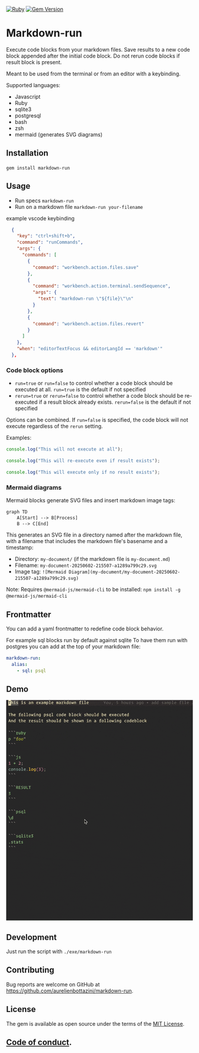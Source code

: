 [![Ruby](https://github.com/aurelienbottazini/markdown-run/actions/workflows/main.yml/badge.svg)](https://github.com/aurelienbottazini/markdown-run/actions/workflows/main.yml) [![Gem Version](https://badge.fury.io/rb/markdown-run.svg)](https://badge.fury.io/rb/markdown-run)

# Markdown-run

Execute code blocks from your markdown files.
Save results to a new code block appended after the initial code block.
Do not rerun code blocks if result block is present.

Meant to be used from the terminal or from an editor with a keybinding.

Supported languages:

- Javascript
- Ruby
- sqlite3
- postgresql
- bash
- zsh
- mermaid (generates SVG diagrams)

## Installation

`gem install markdown-run`

## Usage

- Run specs `markdown-run`
- Run on a markdown file `markdown-run your-filename`

example vscode keybinding

```json
  {
    "key": "ctrl+shift+b",
    "command": "runCommands",
    "args": {
      "commands": [
        {
          "command": "workbench.action.files.save"
        },
        {
          "command": "workbench.action.terminal.sendSequence",
          "args": {
            "text": "markdown-run \"${file}\"\n"
          }
        },
        {
          "command": "workbench.action.files.revert"
        }
      ]
    },
    "when": "editorTextFocus && editorLangId == 'markdown'"
  },
```

### Code block options

- `run=true` or `run=false` to control whether a code block should be executed at all. `run=true` is the default if not specified
- `rerun=true` or `rerun=false` to control whether a code block should be re-executed if a result block already exists. `rerun=false` is the default if not specified

Options can be combined. If `run=false` is specified, the code block will not execute regardless of the `rerun` setting.

Examples:

```js run=false
console.log("This will not execute at all");
```

```js rerun=true
console.log("This will re-execute even if result exists");
```

```js run=true rerun=false
console.log("This will execute only if no result exists");
```

### Mermaid diagrams

Mermaid blocks generate SVG files and insert markdown image tags:

```mermaid
graph TD
    A[Start] --> B[Process]
    B --> C[End]
```

This generates an SVG file in a directory named after the markdown file, with a filename that includes the markdown file's basename and a timestamp:

- Directory: `my-document/` (if the markdown file is `my-document.md`)
- Filename: `my-document-20250602-215507-a1289a799c29.svg`
- Image tag: `![Mermaid Diagram](my-document/my-document-20250602-215507-a1289a799c29.svg)`

Note: Requires `@mermaid-js/mermaid-cli` to be installed: `npm install -g @mermaid-js/mermaid-cli`

## Frontmatter

You can add a yaml frontmatter to redefine code block behavior.

For example sql blocks run by default against sqlite
To have them run with postgres you can add at the top of your markdown file:

```yaml
markdown-run:
  alias:
    - sql: psql
```

## Demo

![VSCode Usage](docs/markdown-run-vscode.gif)

## Development

Just run the script with `./exe/markdown-run`

## Contributing

Bug reports are welcome on GitHub at https://github.com/aurelienbottazini/markdown-run.

## License

The gem is available as open source under the terms of the [MIT License](https://opensource.org/licenses/MIT).

## [Code of conduct](https://github.com/aurelienbottazini/markdown-run/blob/main/CODE_OF_CONDUCT.md).
